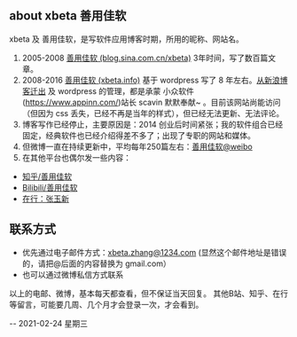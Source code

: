 ## about xbeta 善用佳软

xbeta 及 善用佳软，是写软件应用博客时期，所用的昵称、网站名。

1. 2005-2008 [善用佳软 (blog.sina.com.cn/xbeta)](http://blog.sina.com.cn/xbeta) 3年时间，写了数百篇文章。
2. 2008-2016 [善用佳软 (xbeta.info)](https://xbeta.info/) 基于 wordpress 写了 8 年左右。[从新浪博客迁出](https://www.appinn.com/xbeta-new-blog/) 及 wordpress 的管理，都是承蒙 小众软件(https://www.appinn.com/)站长 scavin 默默奉献~ 。目前该网站尚能访问（但因为 css 丢失，已经不再是当年的样式），但已经无法更新、无法评论。
3. 博客写作已经停止，主要原因是：2014 创业后时间紧张；我的软件组合已经固定，经典软件也已经介绍得差不多了；出现了专职的网站和媒体。
4. 但微博一直在持续更新中，平均每年250篇左右：[善用佳软@weibo](https://weibo.com/xbeta)
5. 在其他平台也偶尔发一些内容：
- [知乎/善用佳软](https://www.zhihu.com/people/xbeta)
- [Bilibili/善用佳软](https://space.bilibili.com/9007906)
- [在行：张玉新](https://www.zaih.com/falcon/mentors/2bhpsuqqa4r)

## 联系方式

- 优先通过电子邮件方式：xbeta.zhang@1234.com  (显然这个邮件地址是错误的，请把@后面的内容替换为 gmail.com）
- 也可以通过微博私信方式联系

以上的电邮、微博，基本每天都查看，但不保证当天回复。
其他B站、知乎、在行等留言，可能要几周、几个月才会登录一次，才会看到。

-- 2021-02-24 星期三
